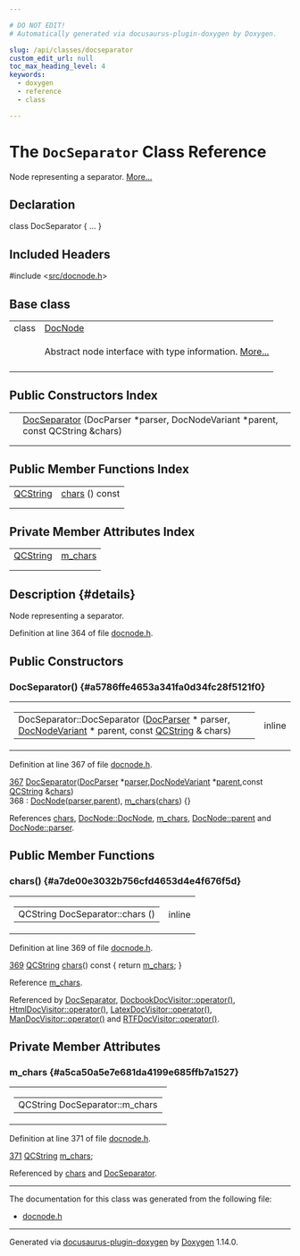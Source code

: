 ```yaml
---

# DO NOT EDIT!
# Automatically generated via docusaurus-plugin-doxygen by Doxygen.

slug: /api/classes/docseparator
custom_edit_url: null
toc_max_heading_level: 4
keywords:
  - doxygen
  - reference
  - class

---
```


<div class="doxyPage">

# The `DocSeparator` Class Reference

<p>Node representing a separator. <a href="#details">More...</a></p>

## Declaration

<div class="doxyDeclaration">
class DocSeparator { ... }
</div>

## Included Headers

<div class="doxyIncludesList">#include &lt;<a href="/web-doxygen/docs/api/files/src/docnode-h">src/docnode.h</a>&gt;
</div>

## Base class

<table class="doxyMembersIndex">

<tr class="doxyMemberIndexItem">
<td class="doxyMemberIndexItemType" align="left" valign="top">class</td>
<td class="doxyMemberIndexItemName" align="left" valign="top"><a href="/web-doxygen/docs/api/classes/docnode">DocNode</a></td>
</tr>
<tr class="doxyMemberIndexDescription">
<td class="doxyMemberIndexDescriptionLeft"></td>
<td class="doxyMemberIndexDescriptionRight">
<p>Abstract node interface with type information. <a href="/web-doxygen/docs/api/classes/docnode/#details">More...</a></p>
</td>
</tr>
<tr class="doxyMemberIndexSeparator">
<td class="doxyMemberIndexSeparator" colspan="2"></td>
</tr>

</table>

## Public Constructors Index

<table class="doxyMembersIndex">

<tr class="doxyMemberIndexItem">
<td class="doxyMemberIndexItemType" align="left" valign="top"></td>
<td class="doxyMemberIndexItemName" align="left" valign="top"><a href="#a5786ffe4653a341fa0d34fc28f5121f0">DocSeparator</a> (DocParser *parser, DocNodeVariant *parent, const QCString &amp;chars)</td>
</tr>
<tr class="doxyMemberIndexDescription">
<td class="doxyMemberIndexDescriptionLeft"></td>
<td class="doxyMemberIndexDescriptionRight">
</td>
</tr>
<tr class="doxyMemberIndexSeparator">
<td class="doxyMemberIndexSeparator" colspan="2"></td>
</tr>

</table>

## Public Member Functions Index

<table class="doxyMembersIndex">

<tr class="doxyMemberIndexItem">
<td class="doxyMemberIndexItemType" align="left" valign="top"><a href="/web-doxygen/docs/api/classes/qcstring">QCString</a></td>
<td class="doxyMemberIndexItemName" align="left" valign="top"><a href="#a7de00e3032b756cfd4653d4e4f676f5d">chars</a> () const</td>
</tr>
<tr class="doxyMemberIndexDescription">
<td class="doxyMemberIndexDescriptionLeft"></td>
<td class="doxyMemberIndexDescriptionRight">
</td>
</tr>
<tr class="doxyMemberIndexSeparator">
<td class="doxyMemberIndexSeparator" colspan="2"></td>
</tr>

</table>

## Private Member Attributes Index

<table class="doxyMembersIndex">

<tr class="doxyMemberIndexItem">
<td class="doxyMemberIndexItemType" align="left" valign="top"><a href="/web-doxygen/docs/api/classes/qcstring">QCString</a></td>
<td class="doxyMemberIndexItemName" align="left" valign="top"><a href="#a5ca50a5e7e681da4199e685ffb7a1527">m_chars</a></td>
</tr>
<tr class="doxyMemberIndexDescription">
<td class="doxyMemberIndexDescriptionLeft"></td>
<td class="doxyMemberIndexDescriptionRight">
</td>
</tr>
<tr class="doxyMemberIndexSeparator">
<td class="doxyMemberIndexSeparator" colspan="2"></td>
</tr>

</table>

## Description {#details}

<p>Node representing a separator.</p>

<p>Definition at line 364 of file <a href="/web-doxygen/docs/api/files/src/docnode-h">docnode.h</a>.</p>


<div class="doxySectionDef">

## Public Constructors

### DocSeparator() {#a5786ffe4653a341fa0d34fc28f5121f0}

<div class="doxyMemberItem">
<div class="doxyMemberProto">
<table class="doxyMemberLabels">
<tr class="doxyMemberLabels">
<td class="doxyMemberLabelsLeft">
<table class="doxyMemberName">
<tr>
<td class="doxyMemberName">DocSeparator::DocSeparator (<a href="/web-doxygen/docs/api/classes/docparser">DocParser</a> * parser, <a href="/web-doxygen/docs/api/files/src/docnode-h/#a15a8494c4d80bb52db036d2fb5e9e9f8">DocNodeVariant</a> * parent, const <a href="/web-doxygen/docs/api/classes/qcstring">QCString</a> &amp; chars)</td>
</tr>
</table>
</td>
<td class="doxyMemberLabelsRight">
<span class="doxyMemberLabels">
<span class="doxyMemberLabel inline">inline</span>
</span>
</td>
</tr>
</table>
</div>
<div class="doxyMemberDoc">



<p>Definition at line 367 of file <a href="/web-doxygen/docs/api/files/src/docnode-h">docnode.h</a>.</p>


<div class="doxyProgramListing">

<div class="doxyCodeLine"><span class="doxyLineNumber"><a href="#a5786ffe4653a341fa0d34fc28f5121f0">367</a></span><span class="doxyLineContent"><span class="doxyHighlight">    <a href="#a5786ffe4653a341fa0d34fc28f5121f0">DocSeparator</a>(<a href="/web-doxygen/docs/api/classes/docparser">DocParser</a> *<a href="/web-doxygen/docs/api/classes/docnode/#a82847109f245ad8e8fe6102cf875fcd1">parser</a>,<a href="/web-doxygen/docs/api/files/src/docnode-h/#a15a8494c4d80bb52db036d2fb5e9e9f8">DocNodeVariant</a> *<a href="/web-doxygen/docs/api/classes/docnode/#a9217c40d6d74f2b78928b3d8131dd7f0">parent</a>,</span><span class="doxyHighlightKeyword">const</span><span class="doxyHighlight"> <a href="/web-doxygen/docs/api/classes/qcstring">QCString</a> &amp;<a href="#a7de00e3032b756cfd4653d4e4f676f5d">chars</a>)</span></span></div>
<div class="doxyCodeLine"><span class="doxyLineNumber">368</span><span class="doxyLineContent"><span class="doxyHighlight">      : <a href="/web-doxygen/docs/api/classes/docnode/#a12e0244788c1b56cb307517cb8d9d96f">DocNode</a>(<a href="/web-doxygen/docs/api/classes/docnode/#a82847109f245ad8e8fe6102cf875fcd1">parser</a>,<a href="/web-doxygen/docs/api/classes/docnode/#a9217c40d6d74f2b78928b3d8131dd7f0">parent</a>), <a href="#a5ca50a5e7e681da4199e685ffb7a1527">m_chars</a>(<a href="#a7de00e3032b756cfd4653d4e4f676f5d">chars</a>) {}</span></span></div>

</div>


<p>References <a href="#a7de00e3032b756cfd4653d4e4f676f5d">chars</a>, <a href="/web-doxygen/docs/api/classes/docnode/#a12e0244788c1b56cb307517cb8d9d96f">DocNode::DocNode</a>, <a href="#a5ca50a5e7e681da4199e685ffb7a1527">m_chars</a>, <a href="/web-doxygen/docs/api/classes/docnode/#a9217c40d6d74f2b78928b3d8131dd7f0">DocNode::parent</a> and <a href="/web-doxygen/docs/api/classes/docnode/#a82847109f245ad8e8fe6102cf875fcd1">DocNode::parser</a>.</p>

</div>
</div>

</div>

<div class="doxySectionDef">

## Public Member Functions

### chars() {#a7de00e3032b756cfd4653d4e4f676f5d}

<div class="doxyMemberItem">
<div class="doxyMemberProto">
<table class="doxyMemberLabels">
<tr class="doxyMemberLabels">
<td class="doxyMemberLabelsLeft">
<table class="doxyMemberName">
<tr>
<td class="doxyMemberName">QCString DocSeparator::chars ()</td>
</tr>
</table>
</td>
<td class="doxyMemberLabelsRight">
<span class="doxyMemberLabels">
<span class="doxyMemberLabel inline">inline</span>
</span>
</td>
</tr>
</table>
</div>
<div class="doxyMemberDoc">



<p>Definition at line 369 of file <a href="/web-doxygen/docs/api/files/src/docnode-h">docnode.h</a>.</p>


<div class="doxyProgramListing">

<div class="doxyCodeLine"><span class="doxyLineNumber"><a href="#a7de00e3032b756cfd4653d4e4f676f5d">369</a></span><span class="doxyLineContent"><span class="doxyHighlight">    <a href="/web-doxygen/docs/api/classes/qcstring">QCString</a> <a href="#a7de00e3032b756cfd4653d4e4f676f5d">chars</a>()</span><span class="doxyHighlightKeyword"> const     </span><span class="doxyHighlight">{ </span><span class="doxyHighlightKeywordFlow">return</span><span class="doxyHighlight"> <a href="#a5ca50a5e7e681da4199e685ffb7a1527">m_chars</a>; }</span></span></div>

</div>


<p>Reference <a href="#a5ca50a5e7e681da4199e685ffb7a1527">m_chars</a>.</p>


<p>Referenced by <a href="#a5786ffe4653a341fa0d34fc28f5121f0">DocSeparator</a>, <a href="/web-doxygen/docs/api/classes/docbookdocvisitor/#aff7829d4c3cf2759e0eca9b3abbc5173">DocbookDocVisitor::operator()</a>, <a href="/web-doxygen/docs/api/classes/htmldocvisitor/#a74a8d685ae3981668e2f5518b0082186">HtmlDocVisitor::operator()</a>, <a href="/web-doxygen/docs/api/classes/latexdocvisitor/#ad18160e3390b23baf7afb39d4954c928">LatexDocVisitor::operator()</a>, <a href="/web-doxygen/docs/api/classes/mandocvisitor/#aa48f89c9aade30cdf2894a4e0aa69f1a">ManDocVisitor::operator()</a> and <a href="/web-doxygen/docs/api/classes/rtfdocvisitor/#a96bd1ead75c76578b08ef7a5c49a4d70">RTFDocVisitor::operator()</a>.</p>

</div>
</div>

</div>

<div class="doxySectionDef">

## Private Member Attributes

### m\_chars {#a5ca50a5e7e681da4199e685ffb7a1527}

<div class="doxyMemberItem">
<div class="doxyMemberProto">
<table class="doxyMemberLabels">
<tr class="doxyMemberLabels">
<td class="doxyMemberLabelsLeft">
<table class="doxyMemberName">
<tr>
<td class="doxyMemberName">QCString DocSeparator::m_chars</td>
</tr>
</table>
</td>
</tr>
</table>
</div>
<div class="doxyMemberDoc">



<p>Definition at line 371 of file <a href="/web-doxygen/docs/api/files/src/docnode-h">docnode.h</a>.</p>


<div class="doxyProgramListing">

<div class="doxyCodeLine"><span class="doxyLineNumber"><a href="#a5ca50a5e7e681da4199e685ffb7a1527">371</a></span><span class="doxyLineContent"><span class="doxyHighlight">    <a href="/web-doxygen/docs/api/classes/qcstring">QCString</a>  <a href="#a5ca50a5e7e681da4199e685ffb7a1527">m_chars</a>;</span></span></div>

</div>


<p>Referenced by <a href="#a7de00e3032b756cfd4653d4e4f676f5d">chars</a> and <a href="#a5786ffe4653a341fa0d34fc28f5121f0">DocSeparator</a>.</p>

</div>
</div>

</div>

<hr/>

The documentation for this class was generated from the following file:

<ul>
<li><a href="/web-doxygen/docs/api/files/src/docnode-h">docnode.h</a></li>
</ul>

<hr/>

<p class="doxyGeneratedBy">Generated via <a href="https://github.com/xpack/docusaurus-plugin-doxygen">docusaurus-plugin-doxygen</a> by <a href="https://www.doxygen.nl">Doxygen</a> 1.14.0.</p>

</div>
